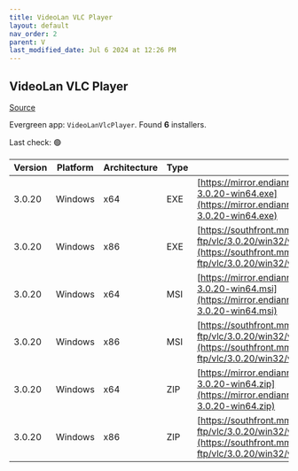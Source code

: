 ```yaml
---
title: VideoLan VLC Player 
layout: default
nav_order: 2
parent: V
last_modified_date: Jul 6 2024 at 12:26 PM
---
```


## VideoLan VLC Player 

[Source](https://www.videolan.org/vlc/)

Evergreen app: `VideoLanVlcPlayer`. Found **6** installers.

Last check: 🟢

| Version | Platform | Architecture | Type | URI                                                                                                                                                                    |
| ------- | -------- | ------------ | ---- | ---------------------------------------------------------------------------------------------------------------------------------------------------------------------- |
| 3.0.20  | Windows  | x64          | EXE  | [https://mirror.endianness.com/videolan/vlc/3.0.20/win64/vlc-3.0.20-win64.exe](https://mirror.endianness.com/videolan/vlc/3.0.20/win64/vlc-3.0.20-win64.exe)           |
| 3.0.20  | Windows  | x86          | EXE  | [https://southfront.mm.fcix.net/videolan-ftp/vlc/3.0.20/win32/vlc-3.0.20-win32.exe](https://southfront.mm.fcix.net/videolan-ftp/vlc/3.0.20/win32/vlc-3.0.20-win32.exe) |
| 3.0.20  | Windows  | x64          | MSI  | [https://mirror.endianness.com/videolan/vlc/3.0.20/win64/vlc-3.0.20-win64.msi](https://mirror.endianness.com/videolan/vlc/3.0.20/win64/vlc-3.0.20-win64.msi)           |
| 3.0.20  | Windows  | x86          | MSI  | [https://southfront.mm.fcix.net/videolan-ftp/vlc/3.0.20/win32/vlc-3.0.20-win32.msi](https://southfront.mm.fcix.net/videolan-ftp/vlc/3.0.20/win32/vlc-3.0.20-win32.msi) |
| 3.0.20  | Windows  | x64          | ZIP  | [https://mirror.endianness.com/videolan/vlc/3.0.20/win64/vlc-3.0.20-win64.zip](https://mirror.endianness.com/videolan/vlc/3.0.20/win64/vlc-3.0.20-win64.zip)           |
| 3.0.20  | Windows  | x86          | ZIP  | [https://southfront.mm.fcix.net/videolan-ftp/vlc/3.0.20/win32/vlc-3.0.20-win32.zip](https://southfront.mm.fcix.net/videolan-ftp/vlc/3.0.20/win32/vlc-3.0.20-win32.zip) |
